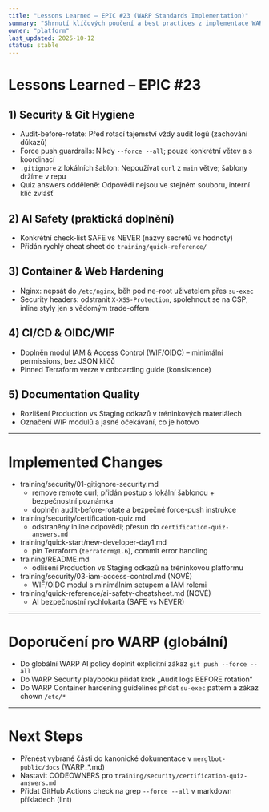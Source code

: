 ```yaml
---
title: "Lessons Learned – EPIC #23 (WARP Standards Implementation)"
summary: "Shrnutí klíčových poučení a best practices z implementace WARP standardů (security, bot-driven, release) v rámci EPIC #23. Změny promítnuty do tréninkových materiálů a projektových pravidel."
owner: "platform"
last_updated: 2025-10-12
status: stable
---
```


# Lessons Learned – EPIC #23

## 1) Security & Git Hygiene
- Audit-before-rotate: Před rotací tajemství vždy audit logů (zachování důkazů)
- Force push guardrails: Nikdy `--force --all`; pouze konkrétní větev a s koordinací
- `.gitignore` z lokálních šablon: Nepoužívat `curl` z `main` větve; šablony držíme v repu
- Quiz answers odděleně: Odpovědi nejsou ve stejném souboru, interní klíč zvlášť

## 2) AI Safety (praktická doplnění)
- Konkrétní check-list SAFE vs NEVER (názvy secretů vs hodnoty)
- Přidán rychlý cheat sheet do `training/quick-reference/`

## 3) Container & Web Hardening
- Nginx: nepsát do `/etc/nginx`, běh pod ne-root uživatelem přes `su-exec`
- Security headers: odstranit `X-XSS-Protection`, spolehnout se na CSP; inline styly jen s vědomým trade-offem

## 4) CI/CD & OIDC/WIF
- Doplněn modul IAM & Access Control (WIF/OIDC) – minimální permissions, bez JSON klíčů
- Pinned Terraform verze v onboarding guide (konsistence)

## 5) Documentation Quality
- Rozlišení Production vs Staging odkazů v tréninkových materiálech
- Označení WIP modulů a jasné očekávání, co je hotovo

---

# Implemented Changes

- training/security/01-gitignore-security.md
  - remove remote curl; přidán postup s lokální šablonou + bezpečnostní poznámka
  - doplněn audit-before-rotate a bezpečné force-push instrukce
- training/security/certification-quiz.md
  - odstraněny inline odpovědi; přesun do `certification-quiz-answers.md`
- training/quick-start/new-developer-day1.md
  - pin Terraform (`terraform@1.6`), commit error handling
- training/README.md
  - odlišení Production vs Staging odkazů na tréninkovou platformu
- training/security/03-iam-access-control.md (NOVÉ)
  - WIF/OIDC modul s minimálním setupem a IAM rolemi
- training/quick-reference/ai-safety-cheatsheet.md (NOVÉ)
  - AI bezpečnostní rychlokarta (SAFE vs NEVER)

---

# Doporučení pro WARP (globální)
- Do globální WARP AI policy doplnit explicitní zákaz `git push --force --all`
- Do WARP Security playbooku přidat krok „Audit logs BEFORE rotation“
- Do WARP Container hardening guidelines přidat `su-exec` pattern a zákaz chown `/etc/*`

---

# Next Steps
- Přenést vybrané části do kanonické dokumentace v `merglbot-public/docs` (WARP_*.md)
- Nastavit CODEOWNERS pro `training/security/certification-quiz-answers.md`
- Přidat GitHub Actions check na grep `--force --all` v markdown příkladech (lint)
